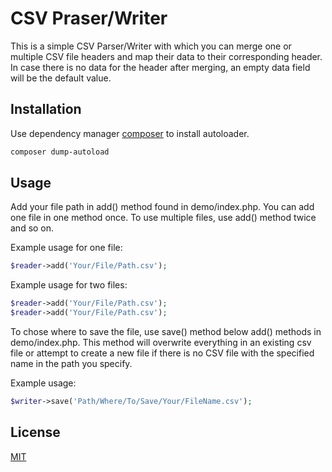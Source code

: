 # CSV Praser/Writer

This is a simple CSV Parser/Writer with which you can merge one or multiple CSV file headers and map their data to their corresponding header. In case there is no data for the header after merging, an empty data field will be the default value.

## Installation

Use dependency manager [composer](https://getcomposer.org/) to install autoloader.

```bash
composer dump-autoload
```

## Usage

Add your file path in add() method found in demo/index.php. You can add one file in one method once. To use multiple files, use add() method twice and so on.

Example usage for one file:

```php
$reader->add('Your/File/Path.csv');

```

Example usage for two files:

```php
$reader->add('Your/File/Path.csv');
$reader->add('Your/File/Path.csv');
```

To chose where to save the file, use save() method below add() methods in demo/index.php. This method will overwrite everything in an existing csv file or attempt to create a new file if there is no CSV file with the specified name in the path you specify.

Example usage:

```php
$writer->save('Path/Where/To/Save/Your/FileName.csv');
```

## License

[MIT](https://choosealicense.com/licenses/mit/)
